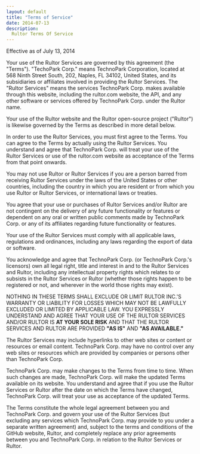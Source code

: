 ```yaml
---
layout: default
title: "Terms of Service"
date: 2014-07-13
description:
  Rultor Terms Of Service
---
```


Effective as of July 13, 2014

Your use of the Rultor Services are governed by this agreement (the "Terms").
"TechoPark Corp." means TechnoPark Corporation, located at 568 Ninth Street South, 202, Naples, FL 34102, United States,
and its subsidiaries or affiliates involved in providing the Rultor Services.
The "Rultor Services" means the services TechnoPark Corp. makes available through
this website, including the rultor.com website, the API,
and any other software or services offered by TechnoPark Corp. under the Rultor name.

Your use of the Rultor website and the Rultor open-source project ("Rultor")
is likewise governed by the Terms as described in more detail below.

In order to use the Rultor Services, you must first agree to the Terms.
You can agree to the Terms by actually using the Rultor Services.
You understand and agree that TechnoPark Corp. will treat
your use of the Rultor Services or use of the rultor.com website
as acceptance of the Terms from that point onwards.

You may not use Rultor or Rultor Services if you are a person barred
from receiving Rultor Services under the laws of the United States or
other countries, including the country in which you are resident
or from which you use Rultor or Rultor Services, or international
laws or treaties.

You agree that your use or purchases of Rultor Services and/or Rultor are not
contingent on the delivery of any future functionality or features or dependent
on any oral or written public comments made by TechnoPark Corp. or any of its
affiliates regarding future functionality or features.

Your use of the Rultor Services must comply with all applicable laws,
regulations and ordinances, including any laws regarding the export of data or
software.

You acknowledge and agree that TechnoPark Corp. (or TechnoPark Corp.'s
licensors) own all legal right, title and interest in and to the Rultor Services
and Rultor, including any intellectual
property rights which relates to or subsists in the Rultor Services or Rultor
(whether those rights happen to be registered or not, and wherever in the world
those rights may exist).

NOTHING IN THESE TERMS SHALL EXCLUDE OR LIMIT RULTOR INC.'S WARRANTY OR
LIABILITY FOR LOSSES WHICH MAY NOT BE LAWFULLY EXCLUDED OR LIMITED BY APPLICABLE
LAW. YOU EXPRESSLY UNDERSTAND AND AGREE THAT YOUR USE OF THE RULTOR
SERVICES AND/OR RULTOR IS **AT YOUR SOLE RISK** AND THAT THE RULTOR SERVICES AND
RULTOR ARE PROVIDED **"AS IS"** AND **"AS AVAILABLE."**

The Rultor Services may include hyperlinks to other web sites or content or
resources or email content. TechnoPark Corp. may have no control over any web
sites or resources which are provided by companies or persons other than
TechnoPark Corp.

TechnoPark Corp. may make changes to the Terms from time to time. When such
changes are made, TechnoPark Corp. will make the updated Terms available on its
website. You understand and agree that if you use the Rultor Services or
Rultor after the date on which the Terms have changed, TechnoPark Corp. will
treat your use as acceptance of the updated Terms.

The Terms constitute the whole legal agreement between you and TechnoPark Corp.
and govern your use of the Rultor Services (but excluding any services which
TechnoPark Corp. may provide to you under a separate written agreement) and,
subject to the terms and conditions of the GitHub website, Rultor, and
completely replace any prior agreements between you and TechnoPark Corp. in
relation to the Rultor Services or Rultor.
